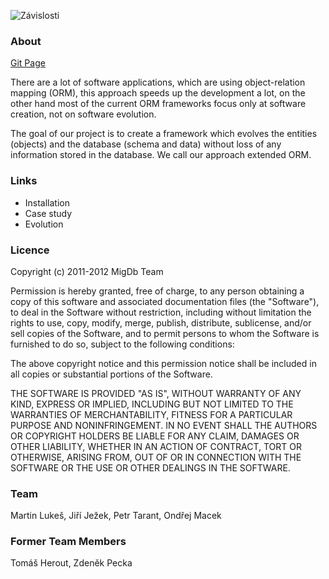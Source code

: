![Závislosti](http://pl05.uvadi.cz/migdb/migdb_logo_mini.jpg)

### About

[Git Page](http://migdb.github.com/migdb/)

There are a lot of software applications, which are using object-relation mapping (ORM), this approach speeds up the development a lot, on the other hand most of the current ORM frameworks focus only at software creation, not on software evolution.

The goal of our project is to create a framework which evolves the entities (objects) and the database (schema and data) without loss of any information stored in the database. We call our approach extended ORM.
  
### Links
* Installation
* Case study  
* Evolution
 
### Licence
Copyright (c) 2011-2012 MigDb Team

Permission is hereby granted, free of charge, to any person obtaining a copy of this software and associated documentation files (the "Software"), to deal in the Software without restriction, including without limitation the rights to use, copy, modify, merge, publish, distribute, sublicense, and/or sell copies of the Software, and to permit persons to whom the Software is furnished to do so, subject to the following conditions:

The above copyright notice and this permission notice shall be included in all copies or substantial portions of the Software.

THE SOFTWARE IS PROVIDED "AS IS", WITHOUT WARRANTY OF ANY KIND, EXPRESS OR IMPLIED, INCLUDING BUT NOT LIMITED TO THE WARRANTIES OF MERCHANTABILITY, FITNESS FOR A PARTICULAR PURPOSE AND NONINFRINGEMENT. IN NO EVENT SHALL THE AUTHORS OR COPYRIGHT HOLDERS BE LIABLE FOR ANY CLAIM, DAMAGES OR OTHER LIABILITY, WHETHER IN AN ACTION OF CONTRACT, TORT OR OTHERWISE, ARISING FROM, OUT OF OR IN CONNECTION WITH THE SOFTWARE OR THE USE OR OTHER DEALINGS IN THE SOFTWARE.

### Team
Martin Lukeš, Jiří Ježek, Petr Tarant, Ondřej Macek

### Former Team Members
Tomáš Herout, Zdeněk Pecka